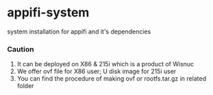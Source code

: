 # appifi-system
system installation for appifi and it's dependencies

### Caution
  1. It can be deployed on X86 & 215i which is a product of Wisnuc
  2. We offer ovf file for X86 user; U disk image for 215i user
  3. You can find the procedure of making ovf or rootfs.tar.gz in related folder
